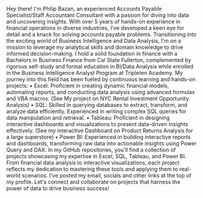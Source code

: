 Hey there! I'm Philip Bazan, an experienced Accounts Payable Specialist/Staff Accountant Consultant with a passion for diving into data and uncovering insights. With over 5 years of hands-on experience in financial operations in diverse industries, I've developed a keen eye for detail and a knack for solving accounts payable problems.
Transitioning into the exciting world of Business Intelligence and Data Analysis, I'm on a mission to leverage my analytical skills and domain knowledge to drive informed decision-making.
I hold a solid foundation in finance with a Bachelors in Business Finance from Cal State Fullerton, complemented by rigorous self-study and formal education in BI/Data Analysis while enrolled in the Business Intelligence Analyst Program at Tripleten Academy. My journey into this field has been fueled by continuous learning and hands-on projects:
•	Excel: Proficient in creating dynamic financial models, automating reports, and conducting data analysis using advanced formulas and VBA macros. (See My project on NYC Rental Investment Opportunity Analysis)
•	SQL: Skilled in querying databases to extract, transform, and analyze data efficiently. Experienced in writing complex SQL queries for data manipulation and retrieval.
•	Tableau: Proficient in designing interactive dashboards and visualizations to present data-driven insights effectively. (See my interactive Dashboard on Product Returns Analysis for a large superstore)
•	Power BI: Experienced in building interactive reports and dashboards, transforming raw data into actionable insights using Power Query and DAX.
In my GitHub repositories, you'll find a collection of projects showcasing my expertise in Excel, SQL, Tableau, and Power BI. From financial data analysis to interactive visualizations, each project reflects my dedication to mastering these tools and applying them to real-world scenarios.
I’ve posted my email, socials and other links at the top of my profile. Let's connect and collaborate on projects that harness the power of data to drive business success!
